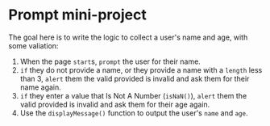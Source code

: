 # Prompt mini-project
The goal here is to write the logic to collect a user's name and age, with some valiation:

1. When the page `start`s, `prompt` the user for their name.
2. `if` they do not provide a name, or they provide a name with a `length` less than 3, `alert` them the valid provided is invalid and ask them for their name again.
3. `if` they enter a value that Is Not A Number (`isNaN()`), `alert` them the valid provided is invalid and ask them for their age again.
4. Use the `displayMessage()` function to output the user's `name` and `age`.
